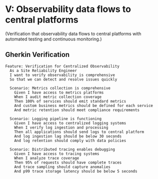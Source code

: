 # V: Observability data flows to central platforms

(Verification that observability data flows to central platforms with automated testing and continuous monitoring.)

## Gherkin Verification

```gherkin
Feature: Verification for Centralized Observability
  As a Site Reliability Engineer
  I want to verify observability is comprehensive
  So that we can detect and resolve issues quickly

  Scenario: Metrics collection is comprehensive
    Given I have access to metrics platforms
    When I audit metric collection coverage
    Then 100% of services should emit standard metrics
    And custom business metrics should be defined for each service
    And metric retention should meet compliance requirements

  Scenario: Logging pipeline is functioning
    Given I have access to centralized logging systems
    When I verify log ingestion and processing
    Then all applications should send logs to central platform
    And log ingestion lag should be below 30 seconds
    And log retention should comply with data policies

  Scenario: Distributed tracing enables debugging
    Given I have access to tracing systems
    When I analyze trace coverage
    Then 95% of requests should have complete traces
    And trace sampling should capture anomalies
    And p99 trace storage latency should be below 5 seconds
```

